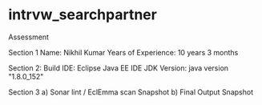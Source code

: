 # intrvw_searchpartner
Assessment

Section 1
	Name: Nikhil Kumar
	Years of Experience: 10 years 3 months

Section 2: 
	Build IDE: Eclipse Java EE IDE
	JDK Version: java version "1.8.0_152"
  
 Section 3 
a)	Sonar lint / EclEmma scan Snapshot 
b)	Final Output Snapshot 

